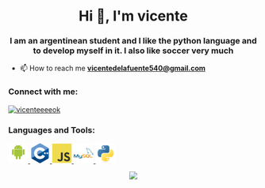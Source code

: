 <h1 align="center">Hi 👋, I'm vicente</h1>
<h3 align="center">I am an argentinean student and I like the python language and to develop myself in it. I also like soccer very much</h3>

- 📫 How to reach me **vicentedelafuente540@gmail.com**

<h3 align="left">Connect with me:</h3>
<p align="left">
<a href="https://instagram.com/vicenteeeeok" target="blank"><img align="center" src="https://raw.githubusercontent.com/rahuldkjain/github-profile-readme-generator/master/src/images/icons/Social/instagram.svg" alt="vicenteeeeok" height="30" width="40" /></a>
</p>

<h3 align="left">Languages and Tools:</h3>
<p align="left"> <a href="https://developer.android.com" target="_blank" rel="noreferrer"> <img src="https://raw.githubusercontent.com/devicons/devicon/master/icons/android/android-original-wordmark.svg" alt="android" width="40" height="40"/> </a> <a href="https://www.w3schools.com/cpp/" target="_blank" rel="noreferrer"> <img src="https://raw.githubusercontent.com/devicons/devicon/master/icons/cplusplus/cplusplus-original.svg" alt="cplusplus" width="40" height="40"/> </a> <a href="https://developer.mozilla.org/en-US/docs/Web/JavaScript" target="_blank" rel="noreferrer"> <img src="https://raw.githubusercontent.com/devicons/devicon/master/icons/javascript/javascript-original.svg" alt="javascript" width="40" height="40"/> </a> <a href="https://www.mysql.com/" target="_blank" rel="noreferrer"> <img src="https://raw.githubusercontent.com/devicons/devicon/master/icons/mysql/mysql-original-wordmark.svg" alt="mysql" width="40" height="40"/> </a> <a href="https://www.python.org" target="_blank" rel="noreferrer"> <img src="https://raw.githubusercontent.com/devicons/devicon/master/icons/python/python-original.svg" alt="python" width="40" height="40"/> </a> </p>
<div class"header" align="center">
<img width="500"
<img src="https://media.giphy.com/media/v1.Y2lkPTc5MGI3NjExZXN0ZXZ3M3FzM202a2lhOXE3Y2JzeHhuMjI2cG1xNGRyeXZ0bnp2NyZlcD12MV9pbnRlcm5hbF9naWZfYnlfaWQmY3Q9Zw/Dg4TxjYikCpiGd7tYs/giphy.gif" width="300" aling="center">
